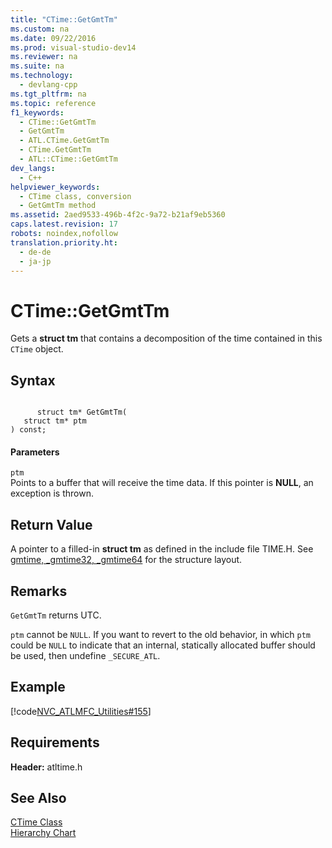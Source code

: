 ```yaml
---
title: "CTime::GetGmtTm"
ms.custom: na
ms.date: 09/22/2016
ms.prod: visual-studio-dev14
ms.reviewer: na
ms.suite: na
ms.technology: 
  - devlang-cpp
ms.tgt_pltfrm: na
ms.topic: reference
f1_keywords: 
  - CTime::GetGmtTm
  - GetGmtTm
  - ATL.CTime.GetGmtTm
  - CTime.GetGmtTm
  - ATL::CTime::GetGmtTm
dev_langs: 
  - C++
helpviewer_keywords: 
  - CTime class, conversion
  - GetGmtTm method
ms.assetid: 2aed9533-496b-4f2c-9a72-b21af9eb5360
caps.latest.revision: 17
robots: noindex,nofollow
translation.priority.ht: 
  - de-de
  - ja-jp
---
```

# CTime::GetGmtTm
Gets a **struct tm** that contains a decomposition of the time contained in this `CTime` object.  
  
## Syntax  
  
```  
  
      struct tm* GetGmtTm(  
   struct tm* ptm   
) const;  
```  
  
#### Parameters  
 `ptm`  
 Points to a buffer that will receive the time data. If this pointer is **NULL**, an exception is thrown.  
  
## Return Value  
 A pointer to a filled-in **struct tm** as defined in the include file TIME.H. See [gmtime, _gmtime32, _gmtime64](../vs140/gmtime--_gmtime32--_gmtime64.md) for the structure layout.  
  
## Remarks  
 `GetGmtTm` returns UTC.  
  
 `ptm` cannot be `NULL`. If you want to revert to the old behavior, in which `ptm` could be `NULL` to indicate that an internal, statically allocated buffer should be used, then undefine `_SECURE_ATL`.  
  
## Example  
 [!code[NVC_ATLMFC_Utilities#155](../vs140/codesnippet/CPP/ctime--getgmttm_1.cpp)]
  
  
## Requirements  
 **Header:** atltime.h  
  
## See Also  
 [CTime Class](../vs140/ctime-class.md)   
 [Hierarchy Chart](../vs140/hierarchy-chart.md)
